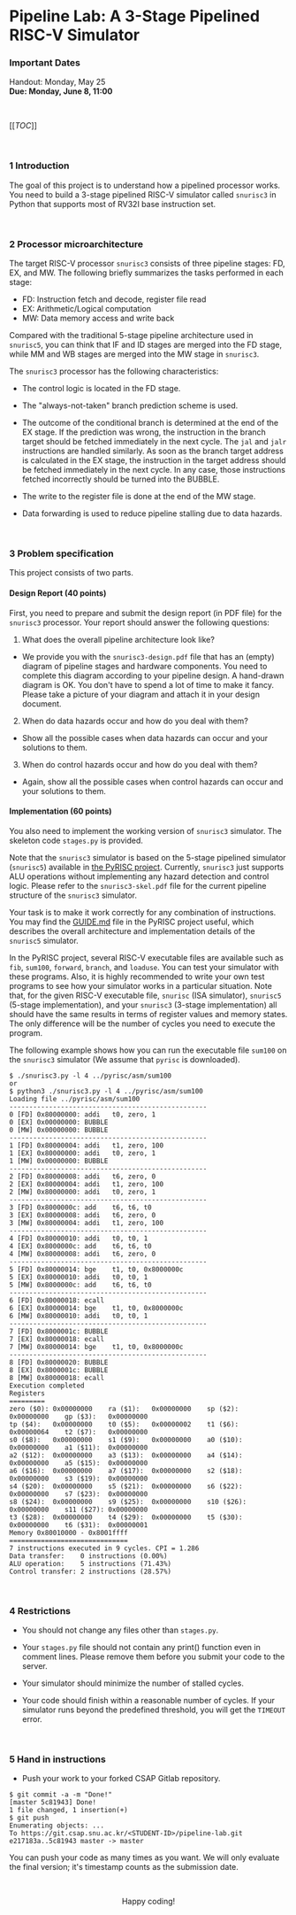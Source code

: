 # Pipeline Lab: A 3-Stage Pipelined RISC-V Simulator

### Important Dates

Handout: Monday, May 25<br>
**Due: Monday, June 8, 11:00**


<br>

[[_TOC_]]

<br>

### 1 Introduction

The goal of this project is to understand how a pipelined processor works.
You need to build a 3-stage pipelined RISC-V simulator called `snurisc3` in Python that supports most of RV32I base instruction set.

<br>

### 2 Processor microarchitecture

The target RISC-V processor `snurisc3` consists of three pipeline stages: FD, EX, and MW. The following briefly summarizes the tasks performed in each stage:

* FD: Instruction fetch and decode, register file read
* EX: Arithmetic/Logical computation
* MW: Data memory access and write back

Compared with the traditional 5-stage pipeline architecture used in `snurisc5`, you can think that IF and ID stages are merged into the FD stage, while MM and WB stages are merged into the MW stage in `snurisc3`.

The `snurisc3` processor has the following characteristics:

* The control logic is located in the FD stage.

* The "always-not-taken" branch prediction scheme is used. 

* The outcome of the conditional branch is determined at the end of the EX stage. If the prediction was wrong, the instruction in the branch target should be fetched immediately in the next cycle. The `jal` and `jalr` instructions are handled similarly. As soon as the branch target address is calculated in the EX stage, the instruction in the target address should be fetched immediately in the next cycle. In any case, those instructions fetched incorrectly should be turned into the BUBBLE.

* The write to the register file is done at the end of the MW stage.

* Data forwarding is used to reduce pipeline stalling due to data hazards.

<br>

### 3 Problem specification

This project consists of two parts.

#### Design Report (40 points)

First, you need to prepare and submit the design report (in PDF file) for the `snurisc3` processor. Your report should answer the following questions:

1. What does the overall pipeline architecture look like? 

 * We provide you with the `snurisc3-design.pdf` file that has an (empty) diagram of pipeline stages and hardware components. You need to complete this diagram according to your pipeline design. A hand-drawn diagram is OK. You don't have to spend a lot of time to make it fancy. Please take a picture of your diagram and attach it in your design document.

2. When do data hazards occur and how do you deal with them?

 * Show all the possible cases when data hazards can occur and your solutions to them.

3. When do control hazards occur and how do you deal with them?

 * Again, show all the possible cases when control hazards can occur and your solutions to them.


#### Implementation (60 points)

You also need to implement the working version of `snurisc3` simulator. The skeleton code `stages.py` is provided.

Note that the `snurisc3` simulator is based on the 5-stage pipelined simulator (`snurisc5`) available in [the PyRISC project](https://github.com/snu-csl/pyrisc). Currently, `snurisc3` just supports ALU operations without implementing any hazard detection and control logic. Please refer to the `snurisc3-skel.pdf` file for the current pipeline structure of the `snurisc3` simulator.

Your task is to make it work correctly for any combination of instructions. You may find the [GUIDE.md](https://github.com/snu-csl/pyrisc/blob/master/pipe5/GUIDE.md) file in the PyRISC project useful, which describes the overall architecture and implementation details of the `snurisc5` simulator.

In the PyRISC project, several RISC-V executable files are available such as `fib`, `sum100`, `forward`, `branch`, and `loaduse`. You can test your simulator with these programs. Also, it is highly recommended to write your own test programs to see how your simulator works in a particular situation. Note that, for the given RISC-V executable file, `snurisc` (ISA simulator), `snurisc5` (5-stage implementation), and your `snurisc3` (3-stage implementation) all should have the same results in terms of register values and memory states. The only difference will be the number of cycles you need to execute the program.

The following example shows how you can run the executable file `sum100` on the `snurisc3` simulator (We assume that `pyrisc` is downloaded).

```
$ ./snurisc3.py -l 4 ../pyrisc/asm/sum100   
or
$ python3 ./snurisc3.py -l 4 ../pyrisc/asm/sum100
Loading file ../pyrisc/asm/sum100
--------------------------------------------------
0 [FD] 0x80000000: addi   t0, zero, 1
0 [EX] 0x00000000: BUBBLE
0 [MW] 0x00000000: BUBBLE
--------------------------------------------------
1 [FD] 0x80000004: addi   t1, zero, 100
1 [EX] 0x80000000: addi   t0, zero, 1
1 [MW] 0x00000000: BUBBLE
--------------------------------------------------
2 [FD] 0x80000008: addi   t6, zero, 0
2 [EX] 0x80000004: addi   t1, zero, 100
2 [MW] 0x80000000: addi   t0, zero, 1
--------------------------------------------------
3 [FD] 0x8000000c: add    t6, t6, t0
3 [EX] 0x80000008: addi   t6, zero, 0
3 [MW] 0x80000004: addi   t1, zero, 100
--------------------------------------------------
4 [FD] 0x80000010: addi   t0, t0, 1
4 [EX] 0x8000000c: add    t6, t6, t0
4 [MW] 0x80000008: addi   t6, zero, 0
--------------------------------------------------
5 [FD] 0x80000014: bge    t1, t0, 0x8000000c
5 [EX] 0x80000010: addi   t0, t0, 1
5 [MW] 0x8000000c: add    t6, t6, t0
--------------------------------------------------
6 [FD] 0x80000018: ecall
6 [EX] 0x80000014: bge    t1, t0, 0x8000000c
6 [MW] 0x80000010: addi   t0, t0, 1
--------------------------------------------------
7 [FD] 0x8000001c: BUBBLE
7 [EX] 0x80000018: ecall
7 [MW] 0x80000014: bge    t1, t0, 0x8000000c
--------------------------------------------------
8 [FD] 0x80000020: BUBBLE
8 [EX] 0x8000001c: BUBBLE
8 [MW] 0x80000018: ecall
Execution completed
Registers
=========
zero ($0): 0x00000000    ra ($1):   0x00000000    sp ($2):   0x00000000    gp ($3):   0x00000000
tp ($4):   0x00000000    t0 ($5):   0x00000002    t1 ($6):   0x00000064    t2 ($7):   0x00000000
s0 ($8):   0x00000000    s1 ($9):   0x00000000    a0 ($10):  0x00000000    a1 ($11):  0x00000000
a2 ($12):  0x00000000    a3 ($13):  0x00000000    a4 ($14):  0x00000000    a5 ($15):  0x00000000
a6 ($16):  0x00000000    a7 ($17):  0x00000000    s2 ($18):  0x00000000    s3 ($19):  0x00000000
s4 ($20):  0x00000000    s5 ($21):  0x00000000    s6 ($22):  0x00000000    s7 ($23):  0x00000000
s8 ($24):  0x00000000    s9 ($25):  0x00000000    s10 ($26): 0x00000000    s11 ($27): 0x00000000
t3 ($28):  0x00000000    t4 ($29):  0x00000000    t5 ($30):  0x00000000    t6 ($31):  0x00000001
Memory 0x80010000 - 0x8001ffff
==============================
7 instructions executed in 9 cycles. CPI = 1.286
Data transfer:    0 instructions (0.00%)
ALU operation:    5 instructions (71.43%)
Control transfer: 2 instructions (28.57%)
```

<br>

### 4 Restrictions

* You should not change any files other than `stages.py`. 

* Your `stages.py` file should not contain any print() function even in comment lines. Please remove them before you submit your code to the server.

* Your simulator should minimize the number of stalled cycles.

* Your code should finish within a reasonable number of cycles. If your simulator runs beyond the predefined threshold, you will get the `TIMEOUT` error.


<br>

### 5 Hand in instructions

* Push your work to your forked CSAP Gitlab repository.
```
$ git commit -a -m "Done!"
[master 5c81943] Done!
1 file changed, 1 insertion(+)
$ git push
Enumerating objects: ...
To https://git.csap.snu.ac.kr/<STUDENT-ID>/pipeline-lab.git
e217183a..5c81943 master -> master
```
You can push your code as many times as you want. We will only evaluate the final version; it's timestamp counts as the submission date.

<br>

<p align="center">
Happy coding!
</p>
